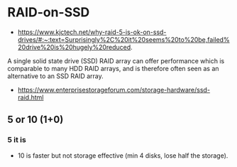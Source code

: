 # RAID-on-SSD

* https://www.kjctech.net/why-raid-5-is-ok-on-ssd-drives/#:~:text=Surprisingly%2C%20it%20seems%20to%20be,failed%20drive%20is%20hugely%20reduced.

A single solid state drive (SSD) RAID array can offer performance which is comparable to many HDD RAID arrays, and is therefore often seen as an alternative to an SSD RAID array.

* https://www.enterprisestorageforum.com/storage-hardware/ssd-raid.html

## 5 or 10 (1+0)

### 5 it is

* 10 is faster but not storage effective (min 4 disks, lose half the storage).
